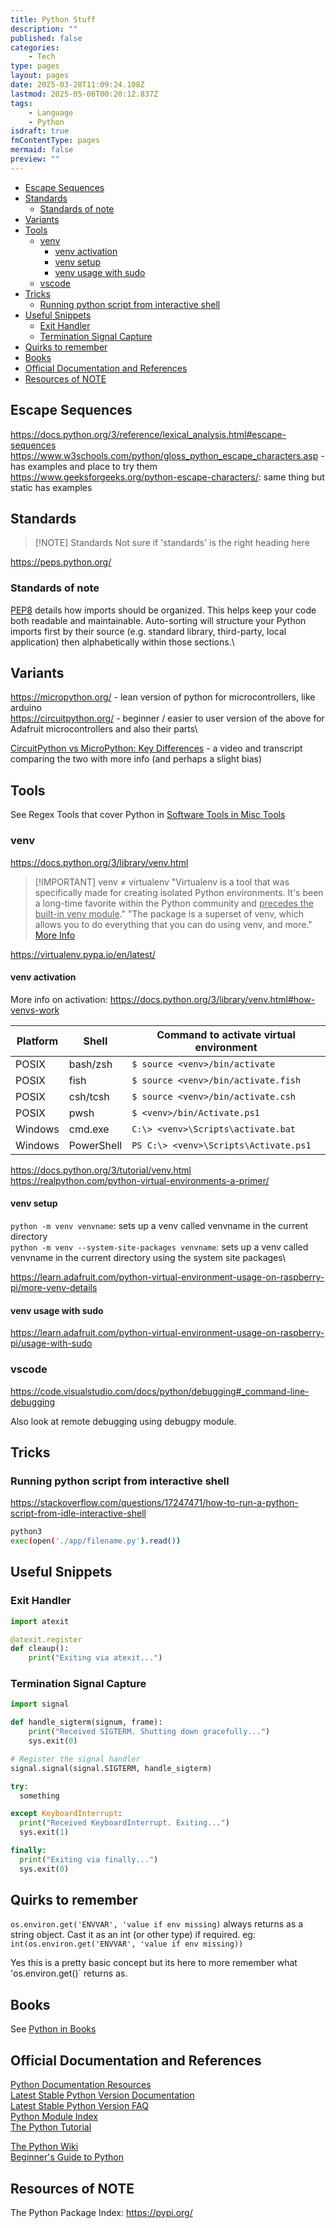 ```yaml
---
title: Python Stuff
description: ""
published: false
categories:
    - Tech
type: pages
layout: pages
date: 2025-03-28T11:09:24.108Z
lastmod: 2025-05-06T00:20:12.837Z
tags:
    - Language
    - Python
isdraft: true
fmContentType: pages
mermaid: false
preview: ""
---
```

<!--- cSpell:words -->
<!--- cSpell:ignore debugpy tcsh -->

<!--- cSpell:disable --->
* [Escape Sequences](#escape-sequences)
* [Standards](#standards)
  * [Standards of note](#standards-of-note)
* [Variants](#variants)
* [Tools](#tools)
  * [venv](#venv)
    * [venv activation](#venv-activation)
    * [venv setup](#venv-setup)
    * [venv usage with sudo](#venv-usage-with-sudo)
  * [vscode](#vscode)
* [Tricks](#tricks)
  * [Running python script from interactive shell](#running-python-script-from-interactive-shell)
* [Useful Snippets](#useful-snippets)
  * [Exit Handler](#exit-handler)
  * [Termination Signal Capture](#termination-signal-capture)
* [Quirks to remember](#quirks-to-remember)
* [Books](#books)
* [Official Documentation and References](#official-documentation-and-references)
* [Resources of NOTE](#resources-of-note)
<!--- cSpell:enable --->

## Escape Sequences

<https://docs.python.org/3/reference/lexical_analysis.html#escape-sequences>\
<https://www.w3schools.com/python/gloss_python_escape_characters.asp> - has examples and place to try them\
<https://www.geeksforgeeks.org/python-escape-characters/>: same thing but static has examples

## Standards

> [!NOTE] Standards
> Not sure if 'standards' is the right heading here

<https://peps.python.org/>

### Standards of note

[PEP8](https://www.python.org/dev/peps/pep-0008/#imports) details how imports should be organized. This helps keep your code both readable and maintainable. Auto-sorting will structure your Python imports first by their source (e.g. standard library, third-party, local application) then alphabetically within those sections.\

## Variants

<https://micropython.org/> - lean version of python for microcontrollers, like arduino\
<https://circuitpython.org/> - beginner / easier to user version of the above for Adafruit microcontrollers and also their parts\

[CircuitPython vs MicroPython: Key Differences](https://core-electronics.com.au/videos/circuitpython-vs-micropython-key-differences) - a video and transcript comparing the two with more info (and perhaps a slight bias)

## Tools

See Regex Tools that cover Python in [Software Tools in Misc Tools](misc-tools.md#software-tools)

### venv

<https://docs.python.org/3/library/venv.html>

> [!IMPORTANT] venv ≠ virtualenv
> "Virtualenv is a tool that was specifically made for creating isolated Python environments. It's been a long-time favorite within the Python community and <ins>precedes the built-in venv module</ins>."
> "The package is a superset of venv, which allows you to do everything that you can do using venv, and more."
> [More Info](https://realpython.com/python-virtual-environments-a-primer/#the-virtualenv-project)

<https://virtualenv.pypa.io/en/latest/>

#### venv activation

More info on activation: <https://docs.python.org/3/library/venv.html#how-venvs-work>

| Platform | Shell       | Command to activate virtual environment                               |
|----------|-------------|------------------------------------------------------------------------|
| POSIX    | bash/zsh    | `$ source <venv>/bin/activate`                                         |
| POSIX    | fish        | `$ source <venv>/bin/activate.fish`                                    |
| POSIX    | csh/tcsh    | `$ source <venv>/bin/activate.csh`                                     |
| POSIX    | pwsh        | `$ <venv>/bin/Activate.ps1`                                            |
| Windows  | cmd.exe     | `C:\> <venv>\Scripts\activate.bat`                                     |
| Windows  | PowerShell  | `PS C:\> <venv>\Scripts\Activate.ps1`                                  |

<https://docs.python.org/3/tutorial/venv.html>\
<https://realpython.com/python-virtual-environments-a-primer/>

#### venv setup

`python -m venv venvname`: sets up a venv called venvname in the current directory\
`python -m venv --system-site-packages venvname`: sets up a venv called venvname in the current directory using the system site packages\

<https://learn.adafruit.com/python-virtual-environment-usage-on-raspberry-pi/more-venv-details>

#### venv usage with sudo

<https://learn.adafruit.com/python-virtual-environment-usage-on-raspberry-pi/usage-with-sudo>

### vscode

<https://code.visualstudio.com/docs/python/debugging#_command-line-debugging>

Also look at remote debugging using debugpy module.

## Tricks

### Running python script from interactive shell

<https://stackoverflow.com/questions/17247471/how-to-run-a-python-script-from-idle-interactive-shell>

```bash
python3
exec(open('./app/filename.py').read())
```

## Useful Snippets

### Exit Handler

```python
import atexit

@atexit.register
def cleaup():
    print("Exiting via atexit...")
```

### Termination Signal Capture

```python
import signal

def handle_sigterm(signum, frame):
    print("Received SIGTERM. Shutting down gracefully...")
    sys.exit(0)

# Register the signal handler
signal.signal(signal.SIGTERM, handle_sigterm)

try:
  something

except KeyboardInterrupt:
  print("Received KeyboardInterrupt. Exiting...")
  sys.exit(1)

finally:
  print("Exiting via finally...")
  sys.exit(0)
```

## Quirks to remember

`os.environ.get('ENVVAR', 'value if env missing)` always returns as a string object. Cast it as an int (or other type) if required. eg: `int(os.environ.get('ENVVAR', 'value if env missing))`

Yes this is a pretty basic concept but its here to more remember what 'os.environ.get()` returns as.

## Books

See [Python in Books](books.md#python)

## Official Documentation and References

[Python Documentation Resources](https://www.python.org/doc/)\
[Latest Stable Python Version Documentation](https://docs.python.org/)\
[Latest Stable Python Version FAQ](https://docs.python.org/faq/)\
[Python Module Index](https://docs.python.org/py-modindex.html)\
[The Python Tutorial](https://docs.python.org/tutorial)

[The Python Wiki](https://wiki.python.org/moin/)\
[Beginner's Guide to Python](https://wiki.python.org/moin/BeginnersGuide)

## Resources of NOTE

The Python Package Index: <https://pypi.org/>
